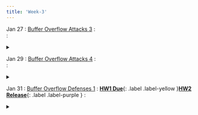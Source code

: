 ```yaml
---
title: 'Week-3' 
---
```


Jan 27
: [Buffer Overflow Attacks 3](https://purdue.brightspace.com/d2l/le/content/832199/viewContent/14155051/View)
  :  
  : <details title="recommended readings" class="my"><summary><i class="icon fas fa-book-reader "></i></summary><span class="fs-2" markdown=1>Same as prev lectures: Read [Smashing the Stack for Fun and Profit by Aleph One](http://phrack.org/issues/49/14.html#article); Optional: 0×300-0×320 from [Hacking book](http://www.lib.purdue.edu/holdings?isbn=9781593271442&course=202410-CS-42600). 0×200-0×270 if you don't have a strong C background.</span></details>

Jan 29
: [Buffer Overflow Attacks 4](https://purdue.brightspace.com/d2l/le/content/832199/viewContent/14155052/View)
  :  
  : <details title="recommended readings" class="my"><summary><i class="icon fas fa-book-reader "></i></summary><span class="fs-2" markdown=1>Same as prev lectures: Read [Smashing the Stack for Fun and Profit by Aleph One](http://phrack.org/issues/49/14.html#article); Optional: 0×300-0×320 from [Hacking book](http://www.lib.purdue.edu/holdings?isbn=9781593271442&course=202410-CS-42600). 0×200-0×270 if you don't have a strong C background.</span></details>

Jan 31
: [Buffer Overflow Defenses 1](https://purdue.brightspace.com/d2l/le/content/832199/viewContent/14177373/View)
  : [**HW1 Due**](https://purdue.brightspace.com/d2l/le/content/832199/viewContent/14099764/View){: .label .label-yellow }[**HW2 Release**](https://purdue.brightspace.com/d2l/le/content/832199/viewContent/14161251/View){: .label .label-purple }
  : <details title="recommended readings" class="my"><summary><i class="icon fas fa-book-reader "></i></summary><span class="fs-2" markdown=1> Read [ASLR](https://pax.grsecurity.net/docs/aslr.txt); [NOEXEC](https://pax.grsecurity.net/docs/noexec.txt).</span></details>
